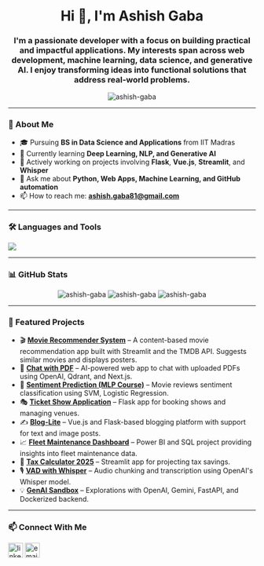 <h1 align="center">Hi 👋, I'm Ashish Gaba</h1>
<h3 align="center">I'm a passionate developer with a focus on building practical and impactful applications. My interests span across web development, machine learning, data science, and generative AI. I enjoy transforming ideas into functional solutions that address real-world problems.</h3>

<p align="center">
  <img src="https://komarev.com/ghpvc/?username=ashish-gaba&label=Profile%20views&color=0e75b6&style=flat" alt="ashish-gaba" />
</p>

---

### 🚀 About Me

- 🎓 Pursuing **BS in Data Science and Applications** from IIT Madras  
- 🧠 Currently learning **Deep Learning, NLP, and Generative AI**
- 🔭 Actively working on projects involving **Flask**, **Vue.js**, **Streamlit**, and **Whisper**
- 💬 Ask me about **Python, Web Apps, Machine Learning, and GitHub automation**
- 📫 How to reach me: **ashish.gaba81@gmail.com**

---

### 🛠️ Languages and Tools

<p align="left">
  <img src="https://skillicons.dev/icons?i=python,flask,vue,js,html,css,bootstrap,postman,sqlite,postgres,fastapi,docker,streamlit,pytorch,sklearn,github,git,linux&perline=10" />
</p>

---

### 📊 GitHub Stats

<p align="center">
  <img src="https://github-readme-stats.vercel.app/api?username=ashish-gaba&show_icons=true&locale=en" alt="ashish-gaba" />
  <img src="https://github-readme-streak-stats.herokuapp.com/?user=ashish-gaba&" alt="ashish-gaba" />
  <img src="https://github-readme-stats.vercel.app/api/top-langs?username=ashish-gaba&layout=compact" alt="ashish-gaba" />
</p>

---

### 🧩 Featured Projects

- 🎬 [**Movie Recommender System**](https://github.com/Ashish-gaba/Movie-Recommender-System) – A content-based movie recommendation app built with Streamlit and the TMDB API. Suggests similar movies and displays posters.
- 📄 [**Chat with PDF**](https://github.com/Ashish-gaba/Chat-with-PDF) – AI-powered web app to chat with uploaded PDFs using OpenAI, Qdrant, and Next.js.
- 🧠 [**Sentiment Prediction (MLP Course)**](https://github.com/Ashish-gaba/Sentiment-Prediction) – Movie reviews sentiment classification using SVM, Logistic Regression.
- 🎭 [**Ticket Show Application**](https://github.com/Ashish-gaba) – Flask app for booking shows and managing venues.
- ✍️ [**Blog-Lite**](https://github.com/Ashish-gaba) – Vue.js and Flask-based blogging platform with support for text and image posts.
- 📈 [**Fleet Maintenance Dashboard**](https://github.com/Ashish-gaba/Fleet-maintenence-analysis-dashboard) – Power BI and SQL project providing insights into fleet maintenance data.
- 🧮 [**Tax Calculator 2025**](https://github.com/Ashish-gaba/tax-savings-calculator-2025) – Streamlit app for projecting tax savings.
- 🎙️ [**VAD with Whisper**](https://github.com/Ashish-gaba/VAD_with_Whisper) – Audio chunking and transcription using OpenAI's Whisper model.
- 💡 [**GenAI Sandbox**](https://github.com/Ashish-gaba/Gen-AI) – Explorations with OpenAI, Gemini, FastAPI, and Dockerized backend.

---

### 📫 Connect With Me

<p align="left">
  <a href="https://www.linkedin.com/in/ashish-gaba/" target="blank"><img align="center" src="https://cdn-icons-png.flaticon.com/512/174/174857.png" alt="linkedin" height="30" width="30" /></a>
  <a href="mailto:ashish.gaba.dev@gmail.com"><img align="center" src="https://cdn-icons-png.flaticon.com/512/732/732200.png" alt="email" height="30" width="30" /></a>
  <!-- Add other platforms if needed -->
</p>
